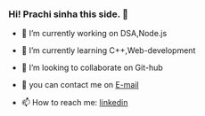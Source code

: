 ### Hi! Prachi sinha this side. 👋





- 🔭 I’m currently working on DSA,Node.js
- 🌱 I’m currently learning C++,Web-development
- 👯 I’m looking to collaborate on Git-hub

- 💬 you can contact me on [E-mail](prachisin26@gmail.com) 
- 📫 How to reach me: [linkedin](www.linkedin.com/in/prachisin26) 

